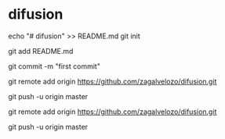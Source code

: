 # difusion
echo "# difusion" >> README.md
git init

git add README.md

git commit -m "first commit"

git remote add origin https://github.com/zagalvelozo/difusion.git

git push -u origin master

git remote add origin https://github.com/zagalvelozo/difusion.git

git push -u origin master

